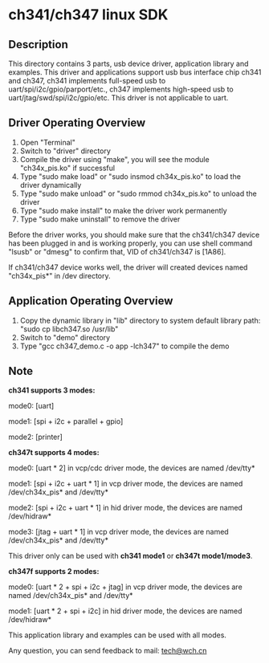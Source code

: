 # ch341/ch347 linux SDK

## Description

This directory contains 3 parts, usb device driver, application library and examples. This driver and applications support usb bus interface chip ch341 and ch347, ch341 implements full-speed usb to uart/spi/i2c/gpio/parport/etc., ch347 implements high-speed usb to uart/jtag/swd/spi/i2c/gpio/etc. This driver is not applicable to uart.

## Driver Operating Overview

1. Open "Terminal"
2. Switch to "driver" directory
3. Compile the driver using "make", you will see the module "ch34x_pis.ko" if successful
4. Type "sudo make load" or "sudo insmod ch34x_pis.ko" to load the driver dynamically
5. Type "sudo make unload" or "sudo rmmod ch34x_pis.ko" to unload the driver
6. Type "sudo make install" to make the driver work permanently
7. Type "sudo make uninstall" to remove the driver

Before the driver works, you should make sure that the ch341/ch347 device has been plugged in and is working properly, you can use shell command "lsusb" or "dmesg" to confirm that, VID of ch341/ch347 is [1A86].

If ch341/ch347 device works well, the driver will created devices named "ch34x_pis*" in /dev directory.

## Application Operating Overview

1. Copy the dynamic library in "lib" directory to system default library path: "sudo cp libch347.so /usr/lib"
2. Switch to "demo" directory
3. Type "gcc ch347_demo.c -o app -lch347" to compile the demo

## Note

**ch341 supports 3 modes:**

mode0: [uart]

mode1: [spi + i2c + parallel + gpio]

mode2: [printer]

**ch347t supports 4 modes:**

mode0: [uart * 2] in vcp/cdc driver mode, the devices are named /dev/tty*

mode1: [spi + i2c + uart * 1] in vcp driver mode, the devices are named /dev/ch34x_pis* and /dev/tty*

mode2: [spi + i2c + uart * 1] in hid driver mode, the devices are named /dev/hidraw*

mode3: [jtag + uart * 1] in vcp driver mode, the devices are named /dev/ch34x_pis* and /dev/tty*

This driver only can be used with **ch341 mode1** or **ch347t mode1/mode3**.

**ch347f supports 2 modes:**

mode0: [uart * 2 + spi + i2c + jtag] in vcp driver mode, the devices are named /dev/ch34x_pis* and /dev/tty*

mode1: [uart * 2 + spi + i2c] in hid driver mode, the devices are named /dev/hidraw* 

This application library and examples can be used with all modes.

Any question, you can send feedback to mail: tech@wch.cn
